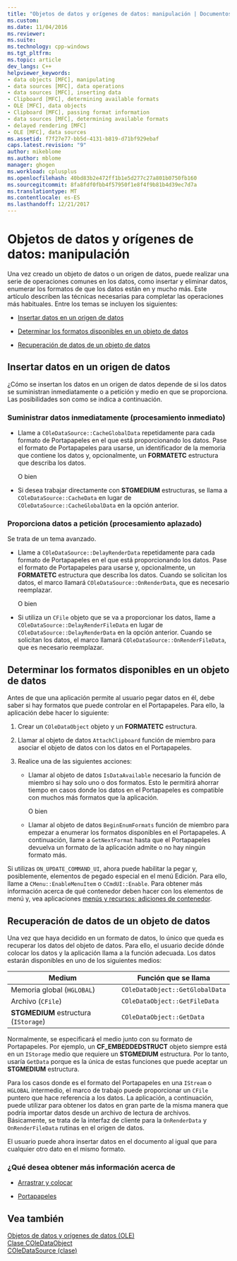```yaml
---
title: "Objetos de datos y orígenes de datos: manipulación | Documentos de Microsoft"
ms.custom: 
ms.date: 11/04/2016
ms.reviewer: 
ms.suite: 
ms.technology: cpp-windows
ms.tgt_pltfrm: 
ms.topic: article
dev_langs: C++
helpviewer_keywords:
- data objects [MFC], manipulating
- data sources [MFC], data operations
- data sources [MFC], inserting data
- Clipboard [MFC], determining available formats
- OLE [MFC], data objects
- Clipboard [MFC], passing format information
- data sources [MFC], determining available formats
- delayed rendering [MFC]
- OLE [MFC], data sources
ms.assetid: f7f27e77-bb5d-4131-b819-d71bf929ebaf
caps.latest.revision: "9"
author: mikeblome
ms.author: mblome
manager: ghogen
ms.workload: cplusplus
ms.openlocfilehash: 40bd83b2e472ff1b1e5d277c27a801b0750fb160
ms.sourcegitcommit: 8fa8fdf0fbb4f57950f1e8f4f9b81b4d39ec7d7a
ms.translationtype: MT
ms.contentlocale: es-ES
ms.lasthandoff: 12/21/2017
---
```

# <a name="data-objects-and-data-sources-manipulation"></a>Objetos de datos y orígenes de datos: manipulación
Una vez creado un objeto de datos o un origen de datos, puede realizar una serie de operaciones comunes en los datos, como insertar y eliminar datos, enumerar los formatos de que los datos están en y mucho más. Este artículo describen las técnicas necesarias para completar las operaciones más habituales. Entre los temas se incluyen los siguientes:  
  
-   [Insertar datos en un origen de datos](#_core_inserting_data_into_a_data_source)  
  
-   [Determinar los formatos disponibles en un objeto de datos](#_core_determining_the_formats_available_in_a_data_object)  
  
-   [Recuperación de datos de un objeto de datos](#_core_retrieving_data_from_a_data_object)  
  
##  <a name="_core_inserting_data_into_a_data_source"></a>Insertar datos en un origen de datos  
 ¿Cómo se insertan los datos en un origen de datos depende de si los datos se suministran inmediatamente o a petición y medio en que se proporciona. Las posibilidades son como se indica a continuación.  
  
### <a name="supplying-data-immediately-immediate-rendering"></a>Suministrar datos inmediatamente (procesamiento inmediato)  
  
-   Llame a `COleDataSource::CacheGlobalData` repetidamente para cada formato de Portapapeles en el que está proporcionando los datos. Pase el formato de Portapapeles para usarse, un identificador de la memoria que contiene los datos y, opcionalmente, un **FORMATETC** estructura que describa los datos.  
  
     O bien  
  
-   Si desea trabajar directamente con **STGMEDIUM** estructuras, se llama a `COleDataSource::CacheData` en lugar de `COleDataSource::CacheGlobalData` en la opción anterior.  
  
### <a name="supplying-data-on-demand-delayed-rendering"></a>Proporciona datos a petición (procesamiento aplazado)  
 Se trata de un tema avanzado.  
  
-   Llame a `COleDataSource::DelayRenderData` repetidamente para cada formato de Portapapeles en el que está proporcionando los datos. Pase el formato de Portapapeles para usarse y, opcionalmente, un **FORMATETC** estructura que describa los datos. Cuando se solicitan los datos, el marco llamará `COleDataSource::OnRenderData`, que es necesario reemplazar.  
  
     O bien  
  
-   Si utiliza un `CFile` objeto que se va a proporcionar los datos, llame a `COleDataSource::DelayRenderFileData` en lugar de `COleDataSource::DelayRenderData` en la opción anterior. Cuando se solicitan los datos, el marco llamará `COleDataSource::OnRenderFileData`, que es necesario reemplazar.  
  
##  <a name="_core_determining_the_formats_available_in_a_data_object"></a>Determinar los formatos disponibles en un objeto de datos  
 Antes de que una aplicación permite al usuario pegar datos en él, debe saber si hay formatos que puede controlar en el Portapapeles. Para ello, la aplicación debe hacer lo siguiente:  
  
1.  Crear un `COleDataObject` objeto y un **FORMATETC** estructura.  
  
2.  Llamar al objeto de datos `AttachClipboard` función de miembro para asociar el objeto de datos con los datos en el Portapapeles.  
  
3.  Realice una de las siguientes acciones:  
  
    -   Llamar al objeto de datos `IsDataAvailable` necesario la función de miembro si hay solo uno o dos formatos. Esto le permitirá ahorrar tiempo en casos donde los datos en el Portapapeles es compatible con muchos más formatos que la aplicación.  
  
         O bien  
  
    -   Llamar al objeto de datos `BeginEnumFormats` función de miembro para empezar a enumerar los formatos disponibles en el Portapapeles. A continuación, llame a `GetNextFormat` hasta que el Portapapeles devuelva un formato de la aplicación admite o no hay ningún formato más.  
  
 Si utilizas `ON_UPDATE_COMMAND_UI`, ahora puede habilitar la pegar y, posiblemente, elementos de pegado especial en el menú Edición. Para ello, llame a `CMenu::EnableMenuItem` o `CCmdUI::Enable`. Para obtener más información acerca de qué contenedor deben hacer con los elementos de menú y, vea aplicaciones [menús y recursos: adiciones de contenedor](../mfc/menus-and-resources-container-additions.md).  
  
##  <a name="_core_retrieving_data_from_a_data_object"></a>Recuperación de datos de un objeto de datos  
 Una vez que haya decidido en un formato de datos, lo único que queda es recuperar los datos del objeto de datos. Para ello, el usuario decide dónde colocar los datos y la aplicación llama a la función adecuada. Los datos estarán disponibles en uno de los siguientes medios:  
  
|Medium|Función que se llama|  
|------------|----------------------|  
|Memoria global (`HGLOBAL`)|`COleDataObject::GetGlobalData`|  
|Archivo (`CFile`)|`COleDataObject::GetFileData`|  
|**STGMEDIUM** estructura (`IStorage`)|`COleDataObject::GetData`|  
  
 Normalmente, se especificará el medio junto con su formato de Portapapeles. Por ejemplo, un **CF_EMBEDDEDSTRUCT** objeto siempre está en un `IStorage` medio que requiere un **STGMEDIUM** estructura. Por lo tanto, usaría `GetData` porque es la única de estas funciones que puede aceptar un **STGMEDIUM** estructura.  
  
 Para los casos donde es el formato del Portapapeles en una `IStream` o `HGLOBAL` intermedio, el marco de trabajo puede proporcionar un `CFile` puntero que hace referencia a los datos. La aplicación, a continuación, puede utilizar para obtener los datos en gran parte de la misma manera que podría importar datos desde un archivo de lectura de archivos. Básicamente, se trata de la interfaz de cliente para la `OnRenderData` y `OnRenderFileData` rutinas en el origen de datos.  
  
 El usuario puede ahora insertar datos en el documento al igual que para cualquier otro dato en el mismo formato.  
  
### <a name="what-do-you-want-to-know-more-about"></a>¿Qué desea obtener más información acerca de  
  
-   [Arrastrar y colocar](../mfc/drag-and-drop-ole.md)  
  
-   [Portapapeles](../mfc/clipboard.md)  
  
## <a name="see-also"></a>Vea también  
 [Objetos de datos y orígenes de datos (OLE)](../mfc/data-objects-and-data-sources-ole.md)   
 [Clase COleDataObject](../mfc/reference/coledataobject-class.md)   
 [COleDataSource (clase)](../mfc/reference/coledatasource-class.md)
